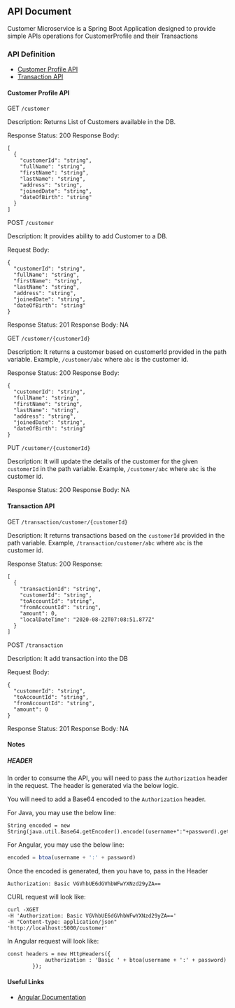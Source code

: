 ## API Document

Customer Microservice is a Spring Boot Application designed to provide simple APIs operations for CustomerProfile and their Transactions

### API Definition

- [Customer Profile API](#Customer-Profile-API)
- [Transaction API](#Transaction-API)



#### Customer Profile API

GET `/customer`

Description: Returns List of Customers available in the DB.

Response Status: 200
Response Body:
```json5
[
  {
    "customerId": "string",
    "fullName": "string",
    "firstName": "string",
    "lastName": "string",
    "address": "string",
    "joinedDate": "string",
    "dateOfBirth": "string"
  }
]
```

POST `/customer`

Description: It provides ability to add Customer to a DB.

Request Body:
```json5
{
  "customerId": "string",
  "fullName": "string",
  "firstName": "string",
  "lastName": "string",
  "address": "string",
  "joinedDate": "string",
  "dateOfBirth": "string"
}
```

Response Status: 201
Response Body: NA

GET `/customer/{customerId}`

Description: It returns a customer based on customerId provided in the path variable. Example, `/customer/abc` where `abc` is the customer id.

Response Status: 200
Response Body:
```json5
{
  "customerId": "string",
  "fullName": "string",
  "firstName": "string",
  "lastName": "string",
  "address": "string",
  "joinedDate": "string",
  "dateOfBirth": "string"
}
```

PUT `/customer/{customerId}`

Description: It will update the details of the customer for the given `customerId` in the path variable. Example, `/customer/abc` where `abc` is the customer id.

Response Status: 200
Response Body: NA

#### Transaction API

GET `/transaction/customer/{customerId}`

Description: It returns transactions based on the `customerId` provided in the path variable. Example, `/transaction/customer/abc` where `abc` is the customer id.

Response Status: 200
Response:
```json5
[
  {
    "transactionId": "string",
    "customerId": "string",
    "toAccountId": "string",
    "fromAccountId": "string",
    "amount": 0,
    "localDateTime": "2020-08-22T07:08:51.877Z"
  }
]
```

POST `/transaction`

Description: It add transaction into the DB

Request Body:
```json5
{
  "customerId": "string",
  "toAccountId": "string",
  "fromAccountId": "string",
  "amount": 0
}
```

Response Status: 201
Response Body: NA

#### Notes

##### HEADER

In order to consume the API, you will need to pass the `Authorization` header in the request. The header is generated via the below logic.

You will need to add a Base64 encoded to the `Authorization` header.

For Java, you may use the below line:
```
String encoded = new String(java.util.Base64.getEncoder().encode((username+":"+password).getBytes()));
```

For Angular, you may use the below line:
```javascript
encoded = btoa(username + ':' + password)
```

Once the encoded is generated, then you have to, pass in the Header
```
Authorization: Basic VGVhbUE6dGVhbWFwYXNzd29yZA==
```

CURL request will look like:
```
curl -XGET 
-H 'Authorization: Basic VGVhbUE6dGVhbWFwYXNzd29yZA==' 
-H "Content-type: application/json" 
'http://localhost:5000/customer'
```

In Angular request will look like:
```
const headers = new HttpHeaders({
            authorization : 'Basic ' + btoa(username + ':' + password)
        });
```


#### Useful Links

- [Angular Documentation](https://spring.io/guides/tutorials/spring-security-and-angular-js/)

